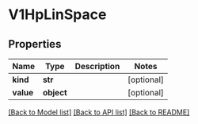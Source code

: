 # V1HpLinSpace

## Properties
Name | Type | Description | Notes
------------ | ------------- | ------------- | -------------
**kind** | **str** |  | [optional] 
**value** | **object** |  | [optional] 

[[Back to Model list]](../README.md#documentation-for-models) [[Back to API list]](../README.md#documentation-for-api-endpoints) [[Back to README]](../README.md)


